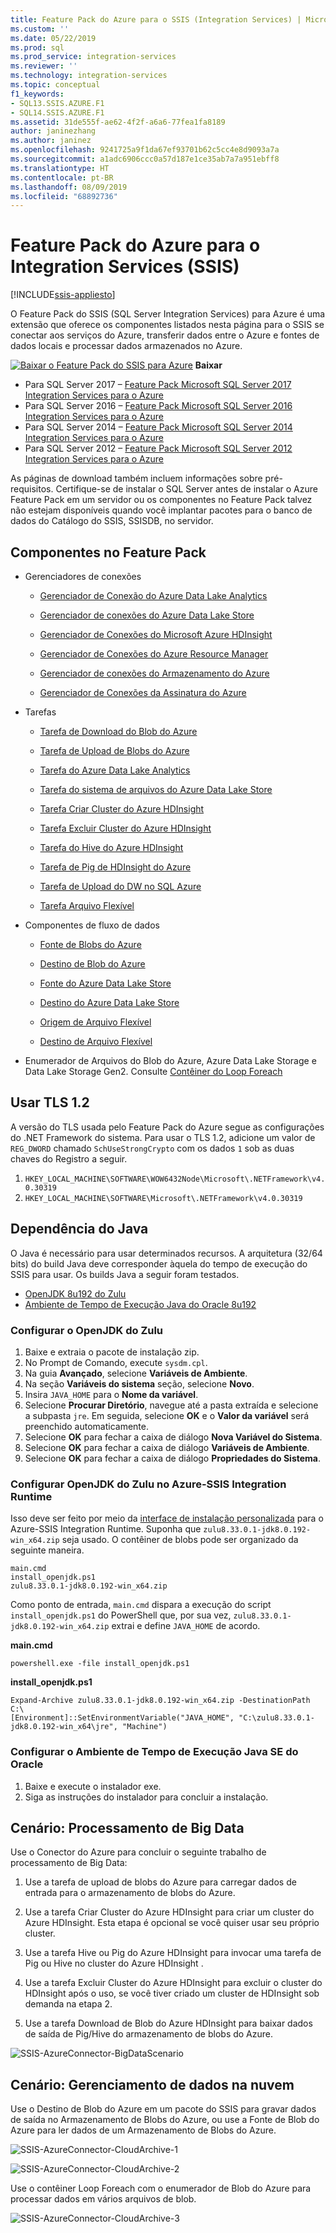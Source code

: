```yaml
---
title: Feature Pack do Azure para o SSIS (Integration Services) | Microsoft Docs
ms.custom: ''
ms.date: 05/22/2019
ms.prod: sql
ms.prod_service: integration-services
ms.reviewer: ''
ms.technology: integration-services
ms.topic: conceptual
f1_keywords:
- SQL13.SSIS.AZURE.F1
- SQL14.SSIS.AZURE.F1
ms.assetid: 31de555f-ae62-4f2f-a6a6-77fea1fa8189
author: janinezhang
ms.author: janinez
ms.openlocfilehash: 9241725a9f1da67ef93701b62c5cc4e8d9093a7a
ms.sourcegitcommit: a1adc6906ccc0a57d187e1ce35ab7a7a951ebff8
ms.translationtype: HT
ms.contentlocale: pt-BR
ms.lasthandoff: 08/09/2019
ms.locfileid: "68892736"
---
```

# <a name="azure-feature-pack-for-integration-services-ssis"></a>Feature Pack do Azure para o Integration Services (SSIS)

[!INCLUDE[ssis-appliesto](../includes/ssis-appliesto-ssvrpluslinux-asdb-asdw-xxx.md)]


O Feature Pack do SSIS (SQL Server Integration Services) para Azure é uma extensão que oferece os componentes listados nesta página para o SSIS se conectar aos serviços do Azure, transferir dados entre o Azure e fontes de dados locais e processar dados armazenados no Azure.

[![Baixar o Feature Pack do SSIS para Azure](https://docs.microsoft.com/analysis-services/analysis-services/media/download.png)](https://www.microsoft.com/download/details.aspx?id=54798) **Baixar**

- Para SQL Server 2017 – [Feature Pack Microsoft SQL Server 2017 Integration Services para o Azure](https://www.microsoft.com/download/details.aspx?id=54798)
- Para SQL Server 2016 – [Feature Pack Microsoft SQL Server 2016 Integration Services para o Azure](https://www.microsoft.com/download/details.aspx?id=49492)
- Para SQL Server 2014 – [Feature Pack Microsoft SQL Server 2014 Integration Services para o Azure](https://www.microsoft.com/download/details.aspx?id=47366)
- Para SQL Server 2012 – [Feature Pack Microsoft SQL Server 2012 Integration Services para o Azure](https://www.microsoft.com/download/details.aspx?id=47367)

As páginas de download também incluem informações sobre pré-requisitos. Certifique-se de instalar o SQL Server antes de instalar o Azure Feature Pack em um servidor ou os componentes no Feature Pack talvez não estejam disponíveis quando você implantar pacotes para o banco de dados do Catálogo do SSIS, SSISDB, no servidor.

## <a name="components-in-the-feature-pack"></a>Componentes no Feature Pack
-   Gerenciadores de conexões

    -   [Gerenciador de Conexão do Azure Data Lake Analytics](connection-manager/azure-data-lake-analytics-connection-manager.md)

    -   [Gerenciador de conexões do Azure Data Lake Store](../integration-services/connection-manager/azure-data-lake-store-connection-manager.md)
    
    -   [Gerenciador de Conexões do Microsoft Azure HDInsight](../integration-services/connection-manager/azure-hdinsight-connection-manager.md)

    -   [Gerenciador de Conexões do Azure Resource Manager](../integration-services/connection-manager/azure-resource-manager-connection-manager.md)
    
    -   [Gerenciador de conexões do Armazenamento do Azure](../integration-services/connection-manager/azure-storage-connection-manager.md)

    -   [Gerenciador de Conexões da Assinatura do Azure](../integration-services/connection-manager/azure-subscription-connection-manager.md)
    
-   Tarefas

    -   [Tarefa de Download do Blob do Azure](../integration-services/control-flow/azure-blob-download-task.md)

    -   [Tarefa de Upload de Blobs do Azure](../integration-services/control-flow/azure-blob-upload-task.md)

    -   [Tarefa do Azure Data Lake Analytics](control-flow/azure-data-lake-analytics-task.md)

    -   [Tarefa do sistema de arquivos do Azure Data Lake Store](../integration-services/control-flow/azure-data-lake-store-file-system-task.md)

    -   [Tarefa Criar Cluster do Azure HDInsight](../integration-services/control-flow/azure-hdinsight-create-cluster-task.md)

    -   [Tarefa Excluir Cluster do Azure HDInsight](../integration-services/control-flow/azure-hdinsight-delete-cluster-task.md)
    
    -   [Tarefa do Hive do Azure HDInsight](../integration-services/control-flow/azure-hdinsight-hive-task.md)

    -   [Tarefa de Pig de HDInsight do Azure](../integration-services/control-flow/azure-hdinsight-pig-task.md)

    -   [Tarefa de Upload do DW no SQL Azure](../integration-services/control-flow/azure-sql-dw-upload-task.md)

    -   [Tarefa Arquivo Flexível](../integration-services/control-flow/flexible-file-task.md)

-   Componentes de fluxo de dados

    -   [Fonte de Blobs do Azure](../integration-services/data-flow/azure-blob-source.md)

    -   [Destino de Blob do Azure](../integration-services/data-flow/azure-blob-destination.md)
    
    -   [Fonte do Azure Data Lake Store](../integration-services/data-flow/azure-data-lake-store-source.md)
    
    -   [Destino do Azure Data Lake Store](../integration-services/data-flow/azure-data-lake-store-destination.md)

    -   [Origem de Arquivo Flexível](../integration-services/data-flow/flexible-file-source.md)

    -   [Destino de Arquivo Flexível](../integration-services/data-flow/flexible-file-destination.md)

-   Enumerador de Arquivos do Blob do Azure, Azure Data Lake Storage e Data Lake Storage Gen2. Consulte [Contêiner do Loop Foreach](../integration-services/control-flow/foreach-loop-container.md)

## <a name="use-tls-12"></a>Usar TLS 1.2

A versão do TLS usada pelo Feature Pack do Azure segue as configurações do .NET Framework do sistema.
Para usar o TLS 1.2, adicione um valor de `REG_DWORD` chamado `SchUseStrongCrypto` com os dados `1` sob as duas chaves do Registro a seguir.

1. `HKEY_LOCAL_MACHINE\SOFTWARE\WOW6432Node\Microsoft\.NETFramework\v4.0.30319`
2. `HKEY_LOCAL_MACHINE\SOFTWARE\Microsoft\.NETFramework\v4.0.30319`

## <a name="dependency-on-java"></a>Dependência do Java

O Java é necessário para usar determinados recursos.
A arquitetura (32/64 bits) do build Java deve corresponder àquela do tempo de execução do SSIS para usar.
Os builds Java a seguir foram testados.

- [OpenJDK 8u192 do Zulu](https://www.azul.com/downloads/zulu/zulu-windows/)
- [Ambiente de Tempo de Execução Java do Oracle 8u192](https://www.oracle.com/technetwork/java/javase/downloads/java-archive-javase8-2177648.html)

### <a name="set-up-zulus-openjdk"></a>Configurar o OpenJDK do Zulu

1. Baixe e extraia o pacote de instalação zip.
2. No Prompt de Comando, execute `sysdm.cpl`.
3. Na guia **Avançado**, selecione **Variáveis de Ambiente**.
4. Na seção **Variáveis do sistema** seção, selecione **Novo**.
5. Insira `JAVA_HOME` para o **Nome da variável**.
6. Selecione **Procurar Diretório**, navegue até a pasta extraída e selecione a subpasta `jre`.
   Em seguida, selecione **OK** e o **Valor da variável** será preenchido automaticamente.
7. Selecione **OK** para fechar a caixa de diálogo **Nova Variável do Sistema**.
8. Selecione **OK** para fechar a caixa de diálogo **Variáveis de Ambiente**.
9. Selecione **OK** para fechar a caixa de diálogo **Propriedades do Sistema**.

### <a name="set-up-zulus-openjdk-on-azure-ssis-integration-runtime"></a>Configurar OpenJDK do Zulu no Azure-SSIS Integration Runtime

Isso deve ser feito por meio da [interface de instalação personalizada](https://docs.microsoft.com/azure/data-factory/how-to-configure-azure-ssis-ir-custom-setup) para o Azure-SSIS Integration Runtime.
Suponha que `zulu8.33.0.1-jdk8.0.192-win_x64.zip` seja usado.
O contêiner de blobs pode ser organizado da seguinte maneira.

~~~
main.cmd
install_openjdk.ps1
zulu8.33.0.1-jdk8.0.192-win_x64.zip
~~~

Como ponto de entrada, `main.cmd` dispara a execução do script `install_openjdk.ps1` do PowerShell que, por sua vez, `zulu8.33.0.1-jdk8.0.192-win_x64.zip` extrai e define `JAVA_HOME` de acordo.

**main.cmd**

~~~
powershell.exe -file install_openjdk.ps1
~~~

**install_openjdk.ps1**

~~~
Expand-Archive zulu8.33.0.1-jdk8.0.192-win_x64.zip -DestinationPath C:\
[Environment]::SetEnvironmentVariable("JAVA_HOME", "C:\zulu8.33.0.1-jdk8.0.192-win_x64\jre", "Machine")
~~~

### <a name="set-up-oracles-java-se-runtime-environment"></a>Configurar o Ambiente de Tempo de Execução Java SE do Oracle

1. Baixe e execute o instalador exe.
2. Siga as instruções do instalador para concluir a instalação.

## <a name="scenario-processing-big-data"></a>Cenário: Processamento de Big Data
 Use o Conector do Azure para concluir o seguinte trabalho de processamento de Big Data:

1.  Use a tarefa de upload de blobs do Azure para carregar dados de entrada para o armazenamento de blobs do Azure.

2.  Use a tarefa Criar Cluster do Azure HDInsight para criar um cluster do Azure HDInsight. Esta etapa é opcional se você quiser usar seu próprio cluster.

3.  Use a tarefa Hive ou Pig do Azure HDInsight para invocar uma tarefa de Pig ou Hive no cluster do Azure HDInsight .

4.  Use a tarefa Excluir Cluster do Azure HDInsight para excluir o cluster do HDInsight após o uso, se você tiver criado um cluster de HDInsight sob demanda na etapa 2.

5.  Use a tarefa Download de Blob do Azure HDInsight para baixar dados de saída de Pig/Hive do armazenamento de blobs do Azure.

![SSIS-AzureConnector-BigDataScenario](../integration-services/media/ssis-azureconnector-bigdatascenario.png)
 
## <a name="scenario-managing-data-in-the-cloud"></a>Cenário: Gerenciamento de dados na nuvem
 Use o Destino de Blob do Azure em um pacote do SSIS para gravar dados de saída no Armazenamento de Blobs do Azure, ou use a Fonte de Blob do Azure para ler dados de um Armazenamento de Blobs do Azure.

![SSIS-AzureConnector-CloudArchive-1](../integration-services/media/ssis-azureconnector-cloudarchive-1.png)
 
 ![SSIS-AzureConnector-CloudArchive-2](../integration-services/media/ssis-azureconnector-cloudarchive-2.png)

 Use o contêiner Loop Foreach com o enumerador de Blob do Azure para processar dados em vários arquivos de blob.

![SSIS-AzureConnector-CloudArchive-3](../integration-services/media/ssis-azureconnector-cloudarchive-3.png)
  
